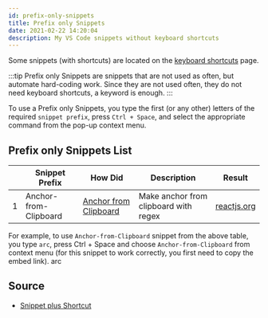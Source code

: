 ```yaml
---
id: prefix-only-snippets
title: Prefix only Snippets
date: 2021-02-22 14:20:04
description: My VS Code snippets without keyboard shortcuts
---
```


Some snippets (with shortcuts) are located on the [keyboard shortcuts](../user-keyboard-shortcuts) page.

:::tip
Prefix only Snippets are snippets that are not used as often, but automate hard-coding work. Since they are not used often, they do not need keyboard shortcuts, a keyword is enough.
:::

To use a Prefix only Snippets, you type the first (or any other) letters of the required `snippet prefix`, press `Ctrl + Space`, and select the appropriate command from the pop-up context menu.

## Prefix only Snippets List

| | Snippet Prefix | How Did | Description | Result |
-|-|-|-|-
1 | Anchor-from-Clipboard | [Anchor from Clipboard](anchor-from-clipboard) | Make anchor from clipboard with regex | <a href='https://reactjs.org/docs/rendering-elements.html#updating-the-rendered-element' class='external'>reactjs.org</a>

For example, to use `Anchor-from-Clipboard` snippet from the above table, you type `arc`, press Ctrl + Space and choose `Anchor-from-Clipboard` from context menu (for this snippet to work correctly, you first need to copy the embed link).
arc

## Source

- [Snippet plus Shortcut](snippet-plus-shortcut)
